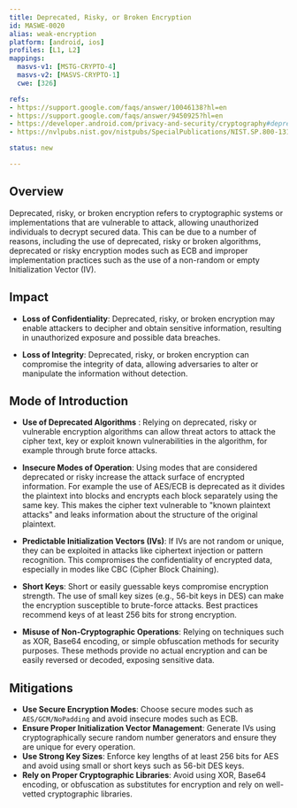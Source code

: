 ```yaml
---
title: Deprecated, Risky, or Broken Encryption
id: MASWE-0020
alias: weak-encryption
platform: [android, ios]
profiles: [L1, L2]
mappings:
  masvs-v1: [MSTG-CRYPTO-4]
  masvs-v2: [MASVS-CRYPTO-1]
  cwe: [326]

refs:
- https://support.google.com/faqs/answer/10046138?hl=en
- https://support.google.com/faqs/answer/9450925?hl=en
- https://developer.android.com/privacy-and-security/cryptography#deprecated-functionality
- https://nvlpubs.nist.gov/nistpubs/SpecialPublications/NIST.SP.800-131Ar2.pdf

status: new

---
```


## Overview

Deprecated, risky, or broken encryption refers to cryptographic systems or implementations that are vulnerable to attack, allowing unauthorized individuals to decrypt secured data. This can be due to a number of reasons, including the use of deprecated, risky or broken algorithms, deprecated or risky encryption modes such as ECB and improper implementation practices such as the use of a non-random or empty Initialization Vector (IV).

## Impact

- **Loss of Confidentiality**: Deprecated, risky, or broken encryption may enable attackers to decipher and obtain sensitive information, resulting in unauthorized exposure and possible data breaches.

- **Loss of Integrity**: Deprecated, risky, or broken encryption can compromise the integrity of data, allowing adversaries to alter or manipulate the information without detection.

## Mode of Introduction

- **Use of Deprecated Algorithms** : Relying on deprecated, risky or vulnerable encryption algorithms can allow threat actors to attack the cipher text, key or exploit known vulnerabilities in the algorithm, for example through brute force attacks.
- **Insecure Modes of Operation**: Using modes that are considered deprecated or risky increase the attack surface of encrypted information. For example the use of AES/ECB is deprecated as it divides the plaintext into blocks and encrypts each block separately using the same key. This makes the cipher text vulnerable to "known plaintext attacks" and leaks information about the structure of the original plaintext.

- **Predictable Initialization Vectors (IVs)**: If IVs are not random or unique, they can be exploited in attacks like ciphertext injection or pattern recognition. This compromises the confidentiality of encrypted data, especially in modes like CBC (Cipher Block Chaining).
- **Short Keys**: Short or easily guessable keys compromise encryption strength. The use of small key sizes (e.g., 56-bit keys in DES) can make the encryption susceptible to brute-force attacks. Best practices recommend keys of at least 256 bits for strong encryption.
- **Misuse of Non-Cryptographic Operations**: Relying on techniques such as XOR, Base64 encoding, or simple obfuscation methods for security purposes. These methods provide no actual encryption and can be easily reversed or decoded, exposing sensitive data.

## Mitigations

- **Use Secure Encryption Modes**: Choose secure modes such as `AES/GCM/NoPadding` and avoid insecure modes such as ECB.
- **Ensure Proper Initialization Vector Management**: Generate IVs using cryptographically secure random number generators and ensure they are unique for every operation.
- **Use Strong Key Sizes**: Enforce key lengths of at least 256 bits for AES and avoid using small or short keys such as 56-bit DES keys.
- **Rely on Proper Cryptographic Libraries**: Avoid using XOR, Base64 encoding, or obfuscation as substitutes for encryption and rely on well-vetted cryptographic libraries.
